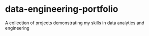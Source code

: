 # data-engineering-portfolio
A collection of projects demonstrating my skills in data analytics and engineering
